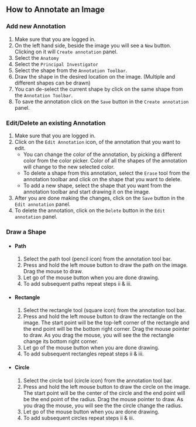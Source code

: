 



## How to Annotate an Image

### Add new Annotation
1. Make sure that you are logged in.
2. On the left hand side, beside the image you will see a `New` button. Clicking on it will `Create annotation` panel.
3. Select the `Anatomy`
4. Select the `Principal Investigator`
5. Select the shape from the `Annotation Toolbar`.
6. Draw the shape in the desired location on the image. (Multiple and different shapes can be drawn)
7. You can de-select the current shape by click on the same shape from the `Annotation Toolbar`.
8. To save the annotation click on the `Save` button in the `Create annotation` panel.

### Edit/Delete an existing Annotation
1. Make sure that you are logged in.
2. Click on the `Edit Annotation` icon, of the annotation that you want to edit.
	- You can change the color of the annotation, by picking a different color from the color picker. Color of all the shapes of the annotation will change to the new selected color.
	- To delete a shape from this annotation, select the `Erase` tool from the annotation toolbar and click on the shape that you want to delete.
	- To add a new shape, select the shape that you want from the annotation toolbar and start drawing it on the image.
3. After you are done making the changes, click on the `Save` button in the `Edit annotation` panel.
4. To delete the annotation, click on the `Delete` button in the `Edit annotation` panel.

### Draw a Shape
- #### Path
	1. Select the path tool (pencil icon) from the annotation tool bar.
	2. Press and hold the left mouse button to draw the path on the image. Drag the mouse to draw.
	3. Let go of the mouse button when you are done drawing.
	4. To add subsequent paths repeat steps ii & iii.
- #### Rectangle
	1. Select the rectangle tool (square icon) from the annotation tool bar.
	2. Press and hold the left mouse button to draw the rectangle on the image. The start point will be the top-left corner of the rectangle and the end point will be the bottom right corner. Drag the mouse pointer to draw. As you drag the mouse, you will see the the rectangle change its bottom right corner.
	3. Let go of the mouse button when you are done drawing.
	4. To add subsequent rectangles repeat steps ii & iii.
- #### Circle
	1. Select the circle tool (circle icon) from the annotation tool bar.
	2. Press and hold the left mouse button to draw the circle on the image. The start point will be the center of the circle and the end point will be the end point of the radius. Drag the mouse pointer to draw. As you drag the mouse, you will see the the circle change the radius.
	3. Let go of the mouse button when you are done drawing.
	4. To add subsequent circles repeat steps ii & iii.
<!-- - #### Line
	1. Select the line tool (line icon) from the annotation tool bar.
	2. Press and hold the left mouse button to draw the line on the image. Drag the mouse pointer to draw. As you drag the mouse, you will see the the line change its end point.
	3. Let go of the mouse button when you are done drawing.
	4. To add subsequent lines repeat steps ii & iii.
- #### Polygon
	1. Select the polygon tool (polygon icon) from the annotation tool bar.
	2. Press and hold the left mouse button to draw the first polygon edge on the image. Drag the mouse pointer to draw. 
	3. A new vertex can only be added between the first and last vertices that are already present. To add a new vertex, press and hold the mouse button. Move to pointer around to adjust the position of this vertex. You also see an edge between the first vertex & new vertex, and last vertex & new vertex as you move the pointer around.
	4. Let go of the mouse button when you are done placing the edge on the image.
	5. To add subsequent polygons, de-select the polygon icon from the annotation toolbar and select it again. -->